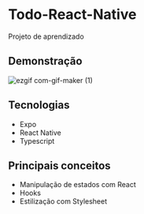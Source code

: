# Todo-React-Native
Projeto de aprendizado

## Demonstração
![ezgif com-gif-maker (1)](https://user-images.githubusercontent.com/78116908/199950343-1848c375-3dd0-40e6-bec7-d2155181454c.gif)


## Tecnologias

- Expo 
- React Native
- Typescript

## Principais conceitos

- Manipulação de estados com React
- Hooks
- Estilização com Stylesheet
